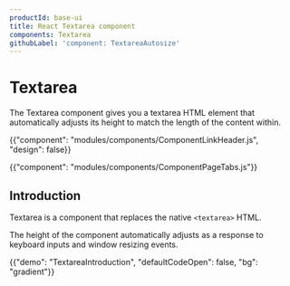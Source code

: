 ```yaml
---
productId: base-ui
title: React Textarea component
components: Textarea
githubLabel: 'component: TextareaAutosize'
---
```


# Textarea

<p class="description">The Textarea component gives you a textarea HTML element that automatically adjusts its height to match the length of the content within.</p>

{{"component": "modules/components/ComponentLinkHeader.js", "design": false}}

{{"component": "modules/components/ComponentPageTabs.js"}}

## Introduction

Textarea is a component that replaces the native `<textarea>` HTML.

The height of the component automatically adjusts as a response to keyboard inputs and window resizing events.

{{"demo": "TextareaIntroduction", "defaultCodeOpen": false, "bg": "gradient"}}
